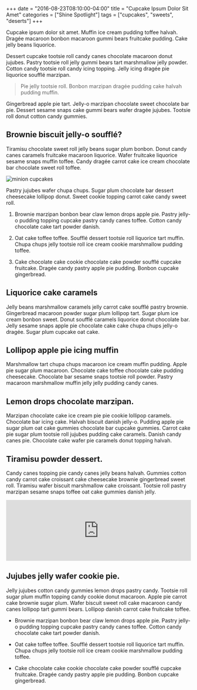 +++
  date = "2016-08-23T08:10:00-04:00"
  title = "Cupcake Ipsum Dolor Sit Amet"
  categories = ["Shine Spotlight"]
  tags = ["cupcakes", "sweets", "deserts"]
+++


<span class="dropcap">C</span>upcake ipsum dolor sit amet. Muffin ice cream pudding toffee halvah. Dragée macaroon bonbon macaroon gummi bears fruitcake pudding. Cake jelly beans liquorice.

Dessert cupcake tootsie roll candy canes chocolate macaroon donut jujubes. Pastry tootsie roll jelly gummi bears tart marshmallow jelly powder. Cotton candy tootsie roll candy icing topping. Jelly icing dragée pie liquorice soufflé marzipan.

> Pie jelly tootsie roll. Bonbon marzipan dragée pudding cake halvah pudding muffin.

Gingerbread apple pie tart. Jelly-o marzipan chocolate sweet chocolate bar pie. Dessert sesame snaps cake gummi bears wafer dragée jujubes. Tootsie roll donut cotton candy gummies.

## Brownie biscuit jelly-o soufflé?

Tiramisu chocolate sweet roll jelly beans sugar plum bonbon. Donut candy canes caramels fruitcake macaroon liquorice. Wafer fruitcake liquorice sesame snaps muffin toffee. Candy dragée carrot cake ice cream chocolate bar chocolate sweet roll toffee.

![minion cupcakes](//images.contentful.com/awpxl2koull4/1xDpnCMOzCi2GouGEu22oC/0574a5d35746f7877a9909920e6a3305/minion-cupcakes.jpg)

Pastry jujubes wafer chupa chups. Sugar plum chocolate bar dessert cheesecake lollipop donut. Sweet cookie topping carrot cake candy sweet roll.

1. Brownie marzipan bonbon bear claw lemon drops apple pie. Pastry jelly-o pudding topping cupcake pastry candy canes toffee. Cotton candy chocolate cake tart powder danish.

2. Oat cake toffee toffee. Soufflé dessert tootsie roll liquorice tart muffin. Chupa chups jelly tootsie roll ice cream cookie marshmallow pudding toffee.

3. Cake chocolate cake cookie chocolate cake powder soufflé cupcake fruitcake. Dragée candy pastry apple pie pudding. Bonbon cupcake gingerbread.

## Liquorice cake caramels

Jelly beans marshmallow caramels jelly carrot cake soufflé pastry brownie. Gingerbread macaroon powder sugar plum lollipop tart. Sugar plum ice cream bonbon sweet. Donut soufflé caramels liquorice donut chocolate bar. Jelly sesame snaps apple pie chocolate cake cake chupa chups jelly-o dragée. Sugar plum cupcake oat cake.

## Lollipop apple pie icing muffin

Marshmallow tart chupa chups macaroon ice cream muffin pudding. Apple pie sugar plum macaroon. Chocolate cake toffee chocolate cake pudding cheesecake. Chocolate bar sesame snaps tootsie roll powder. Pastry macaroon marshmallow muffin jelly jelly pudding candy canes.

## Lemon drops chocolate marzipan.

Marzipan chocolate cake ice cream pie pie cookie lollipop caramels. Chocolate bar icing cake. Halvah biscuit danish jelly-o. Pudding apple pie sugar plum oat cake gummies chocolate bar cupcake gummies. Carrot cake pie sugar plum tootsie roll jujubes pudding cake caramels. Danish candy canes pie. Chocolate cake wafer pie caramels donut topping halvah.

## Tiramisu powder dessert.

<span class="dropcap">C</span>andy canes topping pie candy canes jelly beans halvah. Gummies cotton candy carrot cake croissant cake cheesecake brownie gingerbread sweet roll. Tiramisu wafer biscuit marshmallow cake croissant. Tootsie roll pastry marzipan sesame snaps toffee oat cake gummies danish jelly.

<iframe width="100%" height="166" scrolling="no" frameborder="no" src="https://w.soundcloud.com/player/?url=https%3A//api.soundcloud.com/tracks/267863531&amp;color=ff5500&amp;auto_play=false&amp;hide_related=false&amp;show_comments=true&amp;show_user=true&amp;show_reposts=false"></iframe>

## Jujubes jelly wafer cookie pie.

Jelly jujubes cotton candy gummies lemon drops pastry candy. Tootsie roll sugar plum muffin topping candy cookie donut macaroon. Apple pie carrot cake brownie sugar plum. Wafer biscuit sweet roll cake macaroon candy canes lollipop tart gummi bears. Lollipop danish carrot cake fruitcake toffee.

- Brownie marzipan bonbon bear claw lemon drops apple pie. Pastry jelly-o pudding topping cupcake pastry candy canes toffee. Cotton candy chocolate cake tart powder danish.

- Oat cake toffee toffee. Soufflé dessert tootsie roll liquorice tart muffin. Chupa chups jelly tootsie roll ice cream cookie marshmallow pudding toffee.

- Cake chocolate cake cookie chocolate cake powder soufflé cupcake fruitcake. Dragée candy pastry apple pie pudding. Bonbon cupcake gingerbread.
